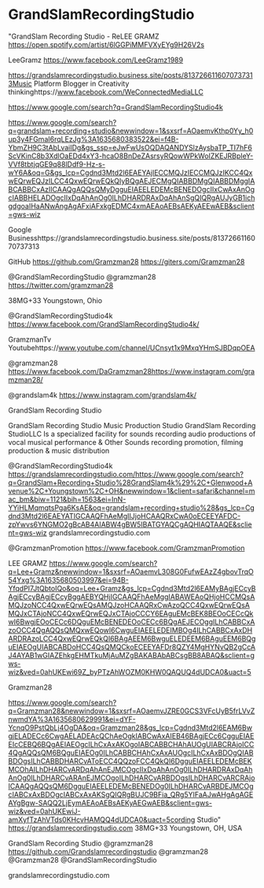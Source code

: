 # GrandSlamRecordingStudio 
"GrandSlam Recording Studio - ReLEE GRAMZ https://open.spotify.com/artist/6lGGPiMMFVXyEYg9H26V2s

LeeGramz https://www.facebook.com/LeeGramz1989

https://grandslamrecordingstudio.business.site/posts/8137266116070737313Music Platform Blogger in Creativity thinkinghttps://www.facebook.com/WeConnectedMediaLLC

https://www.google.com/search?q=GrandSlamRecordingStudio4k

https://www.google.com/search?q=grandslam+recording+studio&newwindow=1&sxsrf=AOaemvKthp0Yy_h0up3y4FGmaI6rqLEzJg%3A1635680383522&ei=f4B-YbmZH9C3tAbLvaiIDg&gs_ssp=eJwFwUsOQDAQANDYSlzAysbaTP_TI7hF6ScVKinC8b3XdlOaEDd4xY3-hcaO8BnDeZAsrsyRQowWPkWoIZKEJRBpIeY-VVf8tbtjqGE9q88lDdf9-Hz-s-wY6A&oq=G&gs_lcp=Cgdnd3Mtd2l6EAEYAjIECCMQJzIECCMQJzIKCC4QxwEQrwEQJzILCC4QxwEQrwEQkQIyBQgAEJECMgQIABBDMgQIABBDMggIABCABBCxAzIICAAQgAQQsQMyDgguEIAEELEDEMcBENEDOgcIIxCwAxAnOgcIABBHELADOgcIIxDqAhAnOg0ILhDHARDRAxDqAhAnSgQIQRgAUJyGB1ichgdgoaIHaANwAngAgAFxiAFxkgEDMC4xmAEAoAEBsAEKyAEEwAEB&sclient=gws-wiz

Google Businesshttps://grandslamrecordingstudio.business.site/posts/8137266116070737313

GitHub https://github.com/Gramzman28 https://giters.com/Gramzman28

@GrandSlamRecordingStudio @gramzman28 https://twitter.com/gramzman28

38MG+33 Youngstown, Ohio

@GrandSlamRecordingStudio4k https://www.facebook.com/GrandSlamRecordingStudio4k/

GramzmanTv Youtubehttps://www.youtube.com/channel/UCnsyt1x9MxqYHmSJBDqpOEA

@gramzman28 https://www.facebook.com/DaGramzman28https://www.instagram.com/gramzman28/

@grandslam4k https://www.instagram.com/grandslam4k/

GrandSlam Recording Studio

GrandSlam Recording Studio﻿ Music Production Studio GrandSlam Recording StudioLLC Is a specialized facility for sounds recording audio productions of vocal musical performance & Other Sounds recording promotion, filming production & music distribution

@GrandSlamRecordingStudio4k https://grandslamrecordingstudio.com/https://www.google.com/search?q=GrandSlam+Recording+Studio%28GrandSlam4k%29%2C+Glenwood+Avenue%2C+Youngstown%2C+OH&newwindow=1&client=safari&channel=mac_bm&biw=1121&bih=1563&ei=InN-YYiHLMqmqtsPga6KsAE&oq=grandslam+recording+studio%28&gs_lcp=Cgdnd3Mtd2l6EAEYATIGCAAQFhAeMgIIJjoHCAAQRxCwA0oECEEYAFDC-zpYwvs6YNGMO2gBcAB4AIABW4gBW5IBATGYAQCgAQHIAQTAAQE&sclient=gws-wiz grandslamrecordingstudio.com

@GramzmanPromotion
https://www.facebook.com/GramzmanPromotion

LEE GRAMZ https://www.google.com/search?q=Lee+Gramz&newwindow=1&sxsrf=AOaemvL308G0FufwEAzZ4gbovTrqO54Yxg%3A1635680503997&ei=94B-YfqdPI7JtQbtoIQo&oq=Lee+Gramz&gs_lcp=Cgdnd3Mtd2l6EAMyBAgjECcyBAgjECcyBAgjECcyBggAEBYQHjIGCAAQFhAeMggIABAWEAoQHjoHCCMQsAMQJzoNCC4QxwEQrwEQsAMQJzoHCAAQRxCwAzoQCC4QxwEQrwEQsAMQJxCTAjoNCC4QxwEQrwEQJxCTAjoCCCY6EAguEMcBEK8BEOoCECcQkwI6BwgjEOoCECc6DQguEMcBENEDEOoCECc6BQgAEJECOggILhCABBCxAzoOCC4QgAQQsQMQxwEQowI6CwguEIAEELEDEIMBOg4ILhCABBCxAxDHARDRAzoLCC4QxwEQrwEQkQI6BAgAEEM6BwguELEDEEM6BAguEEM6BQguEIAEOgUIABCABDoHCC4QsQMQCkoECEEYAFDr8QZY4MgHYNvQB2gCcAJ4AYAB1wGIAZEhkgEHMTkuMjAuMZgBAKABAbABCsgBB8ABAQ&sclient=gws-wiz&ved=0ahUKEwi69Z_byPTzAhWOZM0KHW0QAQUQ4dUDCA0&uact=5

Gramzman28

https://www.google.com/search?q=Gramzman28&newwindow=1&sxsrf=AOaemvJZRE0GCS3VFcUyB5frLVvZnwmdYA%3A1635680629991&ei=dYF-YcnqO9PstQbLj4OgDA&oq=Gramzman28&gs_lcp=Cgdnd3Mtd2l6EAM6BwgjELADECc6CwgAELADEAcQChAeOgkIABCwAxAIEB46BAgjECc6CgguEIAEEIcCEBQ6BQgAEIAEOgcILhCxAxAKOgoIABCABBCHAhAUOgUIABCRAjoICC4QgAQQsQM6BQguEIAEOg0ILhCABBCHAhCxAxAUOgcILhCxAxBDOgQIABBDOgsILhCABBDHARCvAToECC4QQzoFCC4QkQI6DgguEIAEELEDEMcBEKMCOhAILhDHARCvARDqAhAnEJMCOgcIIxDqAhAnOg0ILhDHARDRAxDqAhAnOg0ILhDHARCvARAnEJMCOgoILhDHARCvARBDOgsILhDHARCvARCRAjoICAAQgAQQsQM6DgguEIAEELEDEMcBENEDOg0ILhDHARCvARBDEJMCOgcIABCxAxBDOgcIABCxAxAKSgQIQRgBUJC9BFia_QRg5YIFaAJwAHgAgAGEAYgBgw-SAQQ2LjEymAEAoAEBsAEKyAEGwAEB&sclient=gws-wiz&ved=0ahUKEwiJ-amXyfTzAhVTds0KHcvHAMQQ4dUDCA0&uact=5cording Studio" https://grandslamrecordingstudio.com  38MG+33 Youngstown, OH, USA

GrandSlam Recording Studio @gramzman28 
https://github.com/Grandslamrecordingstudio @gramzman28
@Gramzman28 @GrandSlamRecordingStudio 


grandslamrecordingstudio.com

